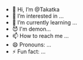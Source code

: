 - 👋 Hi, I’m @Takatka
- 👀 I’m interested in ...
- 🌱 I’m currently learning ...
- 😈 I'm demon...
- 📫 How to reach me ...
- 😄 Pronouns: ...
- ⚡ Fun fact: ...

<!---
Takatka/Takatka is a ✨ special ✨ repository because its `README.md` (this file) appears on your GitHub profile.
You can click the Preview link to take a look at your changes.
--->
